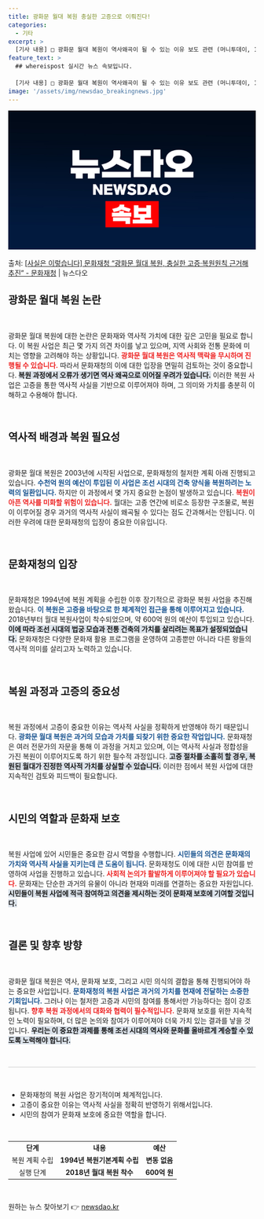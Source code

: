 ```yaml
---
title: 광화문 월대 복원 충실한 고증으로 이뤄진다!
categories:
  - 기타
excerpt: >
  [기사 내용] □ 광화문 월대 복원이 역사왜곡이 될 수 있는 이유 보도 관련 (머니투데이, 10.31.) ㅇ…
feature_text: >
  ## whereispost 실시간 뉴스 속보입니다.

  [기사 내용] □ 광화문 월대 복원이 역사왜곡이 될 수 있는 이유 보도 관련 (머니투데이, 10.31.) ㅇ…
image: '/assets/img/newsdao_breakingnews.jpg'
---
```


![뉴스다오 속보](/assets/img/newsdao_breakingnews.jpg)

<p>출처: <a href="https://newsdao.kr/2388" rel="dofollow">[사실은 이렇습니다] 문화재청 “광화문 월대 복원, 충실한 고증·복원원칙 근거해 추진” - 문화재청</a> | 뉴스다오</p>

<h2 data-ke-size="size26">광화문 월대 복원 논란</h2>
<p data-ke-size="size16">&nbsp;</p>

광화문 월대 복원에 대한 논란은 문화재와 역사적 가치에 대한 깊은 고민을 필요로 합니다. 이 복원 사업은 최근 몇 가지 의견 차이를 낳고 있으며, 지역 사회와 전통 문화에 미치는 영향을 고려해야 하는 상황입니다. <b><span style="color: #ee2323;">광화문 월대 복원은 역사적 맥락을 무시하며 진행될 수 있습니다.</span></b> 따라서 문화재청의 이에 대한 입장을 면밀히 검토하는 것이 중요합니다. <b><span style="background-color: #21538527;">복원 과정에서 오류가 생기면 역사 왜곡으로 이어질 우려가 있습니다.</span></b> 이러한 복원 사업은 고증을 통한 역사적 사실을 기반으로 이루어져야 하며, 그 의미와 가치를 충분히 이해하고 수용해야 합니다.

<p data-ke-size="size16">&nbsp;</p>

<h2 data-ke-size="size26">역사적 배경과 복원 필요성</h2>
<p data-ke-size="size16">&nbsp;</p>

광화문 월대 복원은 2003년에 시작된 사업으로, 문화재청의 철저한 계획 아래 진행되고 있습니다. <b><span style="color: #1a5490;">수천억 원의 예산이 투입된 이 사업은 조선 시대의 건축 양식을 복원하려는 노력의 일환입니다.</span></b> 하지만 이 과정에서 몇 가지 중요한 논점이 발생하고 있습니다. <b><span style="color: #ee2323;">복원이 아픈 역사를 미화할 위험이 있습니다.</span></b> 월대는 고종 연간에 비로소 등장한 구조물로, 복원이 이루어질 경우 과거의 역사적 사실이 왜곡될 수 있다는 점도 간과해서는 안됩니다. 이러한 우려에 대한 문화재청의 입장이 중요한 이유입니다.

<p data-ke-size="size16">&nbsp;</p>

<h2 data-ke-size="size26">문화재청의 입장</h2>
<p data-ke-size="size16">&nbsp;</p>

문화재청은 1994년에 복원 계획을 수립한 이후 장기적으로 광화문 복원 사업을 추진해 왔습니다. <b><span style="color: #1a5490;">이 복원은 고증을 바탕으로 한 체계적인 접근을 통해 이루어지고 있습니다.</span></b> 2018년부터 월대 복원사업이 착수되었으며, 약 600억 원의 예산이 투입되고 있습니다. <b><span style="background-color: #21538527;">이에 따라 조선 시대의 법궁 모습과 전통 건축의 가치를 살리려는 목표가 설정되었습니다.</span></b> 문화재청은 다양한 문화재 활용 프로그램을 운영하여 고종뿐만 아니라 다른 왕들의 역사적 의미를 살리고자 노력하고 있습니다.

<p data-ke-size="size16">&nbsp;</p>

<h2 data-ke-size="size26">복원 과정과 고증의 중요성</h2>
<p data-ke-size="size16">&nbsp;</p>

복원 과정에서 고증이 중요한 이유는 역사적 사실을 정확하게 반영해야 하기 때문입니다. <b><span style="color: #1a5490;">광화문 월대 복원은 과거의 모습과 가치를 되찾기 위한 중요한 작업입니다.</span></b> 문화재청은 여러 전문가의 자문을 통해 이 과정을 거치고 있으며, 이는 역사적 사실과 정합성을 가진 복원이 이루어지도록 하기 위한 필수적 과정입니다. <b><span style="background-color: #21538527;">고증 절차를 소홀히 할 경우, 복원된 월대가 진정한 역사적 가치를 상실할 수 있습니다.</span></b> 이러한 점에서 복원 사업에 대한 지속적인 검토와 피드백이 필요합니다.

<p data-ke-size="size16">&nbsp;</p>

<h2 data-ke-size="size26">시민의 역할과 문화재 보호</h2>
<p data-ke-size="size16">&nbsp;</p>

복원 사업에 있어 시민들은 중요한 감시 역할을 수행합니다. <b><span style="color: #1a5490;">시민들의 의견은 문화재의 가치와 역사적 사실을 지키는데 큰 도움이 됩니다.</span></b> 문화재청도 이에 대한 시민 참여를 반영하여 사업을 진행하고 있습니다. <b><span style="color: #ee2323;">사회적 논의가 활발하게 이루어져야 할 필요가 있습니다.</span></b> 문화재는 단순한 과거의 유물이 아니라 현재와 미래를 연결하는 중요한 자원입니다. <b><span style="background-color: #21538527;">시민들이 복원 사업에 적극 참여하고 의견을 제시하는 것이 문화재 보호에 기여할 것입니다.</span></b>

<p data-ke-size="size16">&nbsp;</p>

<h2 data-ke-size="size26">결론 및 향후 방향</h2>
<p data-ke-size="size16">&nbsp;</p>

광화문 월대 복원은 역사, 문화재 보호, 그리고 시민 의식의 결합을 통해 진행되어야 하는 중요한 사업입니다. <b><span style="color: #1a5490;">문화재청의 복원 사업은 과거의 가치를 현재에 전달하는 소중한 기회입니다.</span></b> 그러나 이는 철저한 고증과 시민의 참여를 통해서만 가능하다는 점이 강조됩니다. <b><span style="color: #ee2323;">향후 복원 과정에서의 대화와 협력이 필수적입니다.</span></b> 문화재 보호를 위한 지속적인 노력이 필요하며, 더 많은 논의와 참여가 이루어져야 더욱 가치 있는 결과를 낳을 것입니다. <b><span style="background-color: #21538527;">우리는 이 중요한 과제를 통해 조선 시대의 역사와 문화를 올바르게 계승할 수 있도록 노력해야 합니다.</span></b>

<p data-ke-size="size16">&nbsp;</p>

<hr style="height: 1px; border: none; background-color: #ccc;" />
<p data-ke-size="size16">&nbsp;</p>
<ul>
  <li>문화재청의 복원 사업은 장기적이며 체계적입니다.</li>
  <li>고증이 중요한 이유는 역사적 사실을 정확히 반영하기 위해서입니다.</li>
  <li>시민의 참여가 문화재 보호에 중요한 역할을 합니다.</li>
</ul>
<p data-ke-size="size16">&nbsp;</p>

<table style="width: 100%;">
<tbody>
<tr>
<td style="text-align: center; height: 17px;"><b>단계</b></td>
<td style="text-align: center; height: 17px;"><b>내용</b></td>
<td style="text-align: center; height: 17px;"><b>예산</b></td>
</tr>
<tr>
<td style="text-align: center; height: 17px;">복원 계획 수립</td>
<td style="text-align: center; height: 17px;"><b>1994년 복원기본계획 수립</b></td>
<td style="text-align: center; height: 17px;"><b>변동 없음</b></td>
</tr>
<tr>
<td style="text-align: center; height: 17px;">실행 단계</td>
<td style="text-align: center; height: 17px;"><b>2018년 월대 복원 착수</b></td>
<td style="text-align: center; height: 17px;"><b>600억 원</b></td>
</tr>
</tbody>
</table>
<p data-ke-size="size16">&nbsp;</p> 

원하는 뉴스 찾아보기 👉 <a href="https://newsdao.kr" rel="dofollow">newsdao.kr</a>


